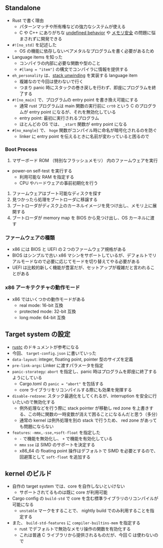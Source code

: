 ## Standalone 
- Rust で書く理由
  - パターンマッチや所有権などの強力なシステムが使える
  - C や C++ にありがちな [undefined behavior](https://www.nayuki.io/page/undefined-behavior-in-c-and-cplusplus-programs) や [メモリ安全](https://tonyarcieri.com/it-s-time-for-a-memory-safety-intervention) の問題に悩まされずに開発できる
- `#![no_std]` を記述した
  - OS の機能に依存しないベアメタルなプログラムを書く必要があるため
- Language items を知った
  - コンパイラの内部に必要な関数や型のこと
  - `#[lang = "item"]` の構文でコンパイラに情報を提供する
- `eh_personality` は、[stack unwinding](https://www.bogotobogo.com/cplusplus/stackunwinding.php) を実装する language item
  - 複雑なので今回は使わないで行く
  - つまり panic 時にスタックの巻き戻しを行わず、即座にプログラムを終了する
- `#![no_main]` で、プログラムの entry point を書き換え可能にする
  - 通常 rust プログラムは main 関数の実行前に `crt0` という C のプログラムが entry point になるが、それを無効化している
  - entry point: 最初に実行されるプログラム
  - ほとんどの OS では、 `_start` 関数が entry point になる
- `#[no_mangle]` で、 `hoge` 関数がコンパイル時に命名が暗号化されるのを防ぐ
  - linker に entry point を伝えるときに名前が変わっていると困るので

### Boot Process
1. マザーボード ROM （特別なフラッシュメモリ） 内のファームウェアを実行
  - power-on self-test を実行する
    - 利用可能な RAM を指定する
    - CPU やハードウェアの事前初期化を行う
1. ファームウェアはブート可能なディスクを探す
1. 見つかったら処理をブートローダに移譲する
1. ブートローダがディスク上のカーネルイメージを見つけ出し、メモリ上に展開する
1. ブートローダが memory map を BIOS から見つけ出し、OS カーネルに渡す

### ファームウェアの種類
- x86 には BIOS と UEFI の２つのファームウェア規格がある
- BIOS はシンプルで古い x86 マシンをサポートしているが、デフォルトでリアルモードなので必要に応じてモードを切り替えてやる必要がある
- UEFI は比較的新しく機能が豊富だが、セットアップが複雑だと言われることがある

### x86 アーキテクチャの動作モード
- x86 ではいくつかの動作モードがある
  - real mode: 16-bit 互換
  - protected mode: 32-bit 互換
  - long mode: 64-bit 互換


## Target system の設定
- [rustc](https://doc.rust-lang.org/nightly/rustc/what-is-rustc.html) のドキュメントが参考になる
- 今回、 `target-config.json` に書いていった
- `data-layout`: integer, floating point, pointer 型のサイズを定義
- `pre-link-args`: Linker に渡すパラメータを指定
- `panic-storategy`: `abort` を指定し、panic 時はプログラムを即座に終了するようにしている
  - Cargo.toml の `panic = "abort"` を包括する
  - core ライブラリをリコンパイルする際にも効果を発揮する
- `disable-redzone`: スタック最適化をしてくれるが、interruption を安全に行いたいので無効化する
  - 例外処理などを行う際に stack pointer が移動し red zone を上書きする、この時に関数の一時変数が消えて困ることになるんだと思う（多分）
  - 通常の kernel は例外処理を別の stack で行うため、 red zone があっても問題にならない
- `features`: `-mmx,-sse,+soft-float` を指定した
  - `-` で機能を無効化し、 `+` で機能を有効化している
  - `mmx` `sse` は SIMD のサポートを決定する
  - x86_64 の floating point 操作はデフォルトで SIMD を必要とするので、回避策として `soft-float` を追加する

## kernel のビルド
- 自作の target system では、core を自作しないといけない
  - サポートされてるものは既に core が利用可能
- Cargo config の `build-std` で core を含む標準ライブラリのリコンパイルが可能になる
  - `unstable` マークをすることで、 nightly build でのみ利用することを指定する
- また、 `build-std-features` に `compiler-builtins-mem` を指定する
  - rust でデフォルトで無効なメモリ操作の関数を有効化する
  - これは普通 C ライブラリから提供されるものだが、今回 C は使わないので

